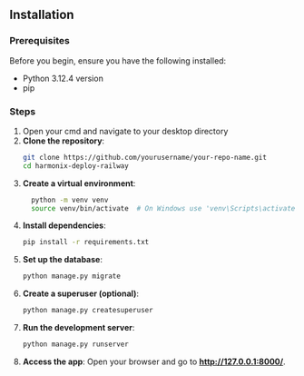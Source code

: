 ## Installation

### Prerequisites
Before you begin, ensure you have the following installed:
- Python 3.12.4 version
- pip

### Steps
1. Open your cmd and navigate to your desktop directory
2. **Clone the repository**:
   ```bash
   git clone https://github.com/yourusername/your-repo-name.git
   cd harmonix-deploy-railway 
3.   **Create a virtual environment**:
     ```bash
       python -m venv venv
       source venv/bin/activate  # On Windows use 'venv\Scripts\activate'
4.   **Install dependencies**:
      ```bash
      pip install -r requirements.txt
5.    **Set up the database**:
        ```bash
        python manage.py migrate
6.    **Create a superuser (optional)**:
        ```bash
        python manage.py createsuperuser
7.    **Run the development server**:
        ```bash
        python manage.py runserver
8.   **Access the app**: Open your browser and go to __http://127.0.0.1:8000/__.
